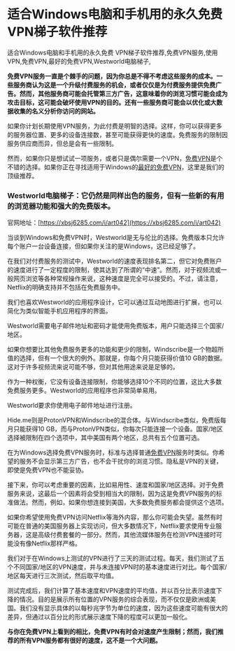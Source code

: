# 适合Windows电脑和手机用的永久免费 VPN梯子软件推荐
适合Windows电脑和手机用的永久免费 VPN梯子软件推荐,免费VPN服务,使用VPN,免费VPN,最好的免费VPN,Westworld电脑梯子,

**免费VPN服务一直是个棘手的问题，因为你总是不得不考虑这些服务的成本。一些服务商认为这是一个升级付费服务的机会，或者仅仅是为付费服务提供免费广告。然而，其他服务商可能会托管第三方广告，这意味着你的浏览习惯可能会成为攻击目标，这可能会破坏使用VPN的目的。还有一些服务商可能会以优化或大数据收集的名义分析你访问的网站。**

如果你计划长期使用VPN服务，为此付费是明智的选择。这样，你可以获得更多的服务器位置、更多的设备连接数，甚至可能获得更快的速度。免费服务的限制因服务供应商而异，但总是会有一些限制。

然而，如果你只是想试试一项服务，或者只是偶尔需要一个VPN，[免费VPN](https://github.com/yourkind/tiziVPN)是个不错的选择。如果你正在寻找适用于Windows的[最好的免费VPN](https://github.com/kelengting/kxsw/)，这里是我们的顶级推荐。

### Westworld电脑梯子：它仍然是同样出色的服务，但有一些新的有用的浏览器功能和强大的免费版本。

官网地址：[https://xbsj6285.com/i/art042](https://xbsj6285.com/i/art042)

当谈到Windows和免费VPN时，Westworld是无与伦比的选择。免费版本只允许每个账户一台设备连接，但如果你关注的是Windows，这已经足够了。

在我们对付费服务的测试中，Westworld的速度表现排名第二，但它对免费账户的速度进行了一定程度的限制，使其达到了所谓的“中速”。然而，对于视频流或一般网页浏览等各种常规操作来说，这种速度是完全可以接受的。不过，请注意，Netflix的明确支持并不包括在免费服务中。

我们也喜欢Westworld的应用程序设计，它可以通过互动地图进行扩展，也可以简化为类似智能手机应用程序的界面。

Westworld需要电子邮件地址和密码才能使用免费版本，用户只能选择三个国家/地区。

如果你想要比其他免费服务更多的功能和更少的限制，Windscribe是一个物超所值的选择，但有一个很大的例外。那就是，你每个月只能获得价值10 GB的数据。这对于许多视频流来说可能不够，但对其他用途来说是足够的。

作为一种权衡，它没有设备连接限制，你能够选择10个不同的位置，这比大多数免费服务更多。Westworld的应用程序也非常简单易用。

Westworld要求你使用电子邮件地址进行注册。

Hide.me则是ProtonVPN和Windscribe的混合体。与Windscribe类似，免费版每月只能获得10 GB，而与ProtonVPN类似，你每次只能连接一个设备。国家/地区选择被限制在四个选项中，其中美国有两个地区，总共有五个位置可选。

在为Windows选择免费VPN服务时，标准与选择普通[免费VPN](https://github.com/kerendo123/haiw/)服务时类似。你希望的服务不会显示第三方广告，也不会干扰你的浏览习惯。隐私是VPN的关键，即使是免费VPN也不能妥协。

接下来，你可以考虑重要的因素，比如易用性、速度和国家/地区选择。对于免费服务来说，这最后一个因素将会受到相当大的限制，因为这是免费VPN服务的标准做法。然而，例如，如果你想连接到美国，大多数免费服务都会提供这个选项。

如果你希望使用免费VPN访问Netflix等海外内容，那么你可能会失望。虽然有时可能在普通的美国服务器上实现访问，但大多数情况下，Netflix要求使用专业服务器，这是高级付费套餐的一部分。然而，其他流媒体服务在检测VPN连接时可能没有像Netflix那样严格。

我们对于在Windows上测试的VPN进行了三天的测试过程。每天，我们测试了五个不同国家/地区的VPN速度，并与未连接VPN时的基本速度进行对比。每个国家/地区每天进行三次测试，然后取平均值。

测试完成后，我们计算了基本速度和VPN速度的平均值，并以百分比表示速度下降的情况。目的是展示所有位置的VPN服务的综合表现，而不仅仅是欧洲或美国。我们没有显示具体的以每秒兆字节为单位的速度，因为这些速度可能有很大的差异，但通过以百分比的形式展示速度下降的程度可以更加一般化。

**与你在免费VPN上看到的相比，免费VPN有时会对速度产生限制；然而，我们推荐的所有VPN服务都有很好的速度，这不是一个大问题。**
